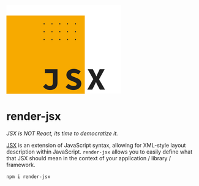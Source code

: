 <img src="/render-jsx-logo.svg" width="300"/>

# render-jsx

_JSX is NOT React, its time to democratize it._

[JSX](https://reactjs.org/docs/introducing-jsx.html) is an extension of JavaScript syntax, 
allowing for XML-style layout description within JavaScript. 
`render-jsx` allows you to easily define what that JSX should mean in the context of your application / library / framework.

```bash
npm i render-jsx
```
